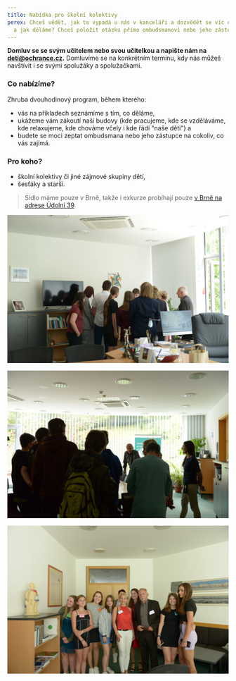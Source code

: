```yaml
---
title: Nabídka pro školní kolektivy
perex: Chceš vědět, jak to vypadá u nás v kanceláři a dozvědět se víc o tom, co
  a jak děláme? Chceš položit otázku přímo ombudsmanovi nebo jeho zástupci?
---
```

**Domluv se se svým učitelem nebo svou učitelkou a napište nám na deti@ochrance.cz.** Domluvíme se na konkrétním termínu, kdy nás můžeš navštívit i se svými spolužáky a spolužačkami.

### Co nabízíme?

Zhruba dvouhodinový program, během kterého:

* vás na příkladech seznámíme s tím, co děláme,
* ukážeme vám zákoutí naší budovy (kde pracujeme, kde se vzděláváme, kde relaxujeme, kde chováme včely i kde řádí "naše děti") a 
* budete se moci zeptat ombudsmana nebo jeho zástupce na cokoliv, co vás zajímá. 

### Pro koho?

* školní kolektivy či jiné zájmové skupiny dětí,
* šesťáky a starší.

> Sídlo máme pouze v Brně, takže i exkurze probíhají pouze [v Brně na adrese Údolní 39](https://www.ochrance.cz/kontakt/).

![Ombudsman ukazuje dětem obraz ve své kanceláři](dsc_0505.jpg "Tento obraz mi namaloval slon! říká ombudsman dětem na exkurzi.")

![Děti diskutují s ombudsmanem v jeho kanceláři.  ](dsc_1287.jpg "Děti na exkurzi diskutují s ombudsmanem v jeho kanceláři.")

![Děti a jejich učitelka stojí v kanceláři ombudsmana.](dsc_0509.jpg "Skupinová fotografie s ombudsmanem v jeho kanceláři")